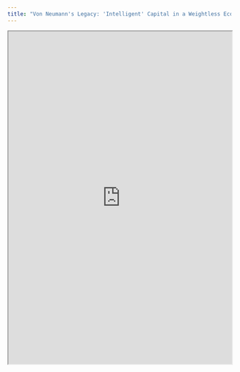 ```yaml
---
title: "Von Neumann's Legacy: 'Intelligent' Capital in a Weightless Economy"
---
```



<iframe height="750" width="100%" src="https://ewelton.github.io/ktest/wiki.html#Von%20Neumann's%20Legacy:%20'Intelligent'%20Capital%20in%20a%20Weightless%20Economy"></iframe>
